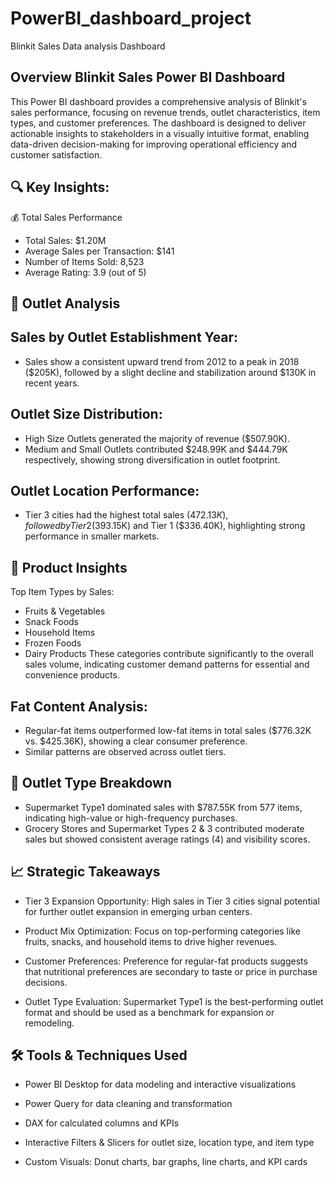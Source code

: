 # PowerBI_dashboard_project
Blinkit Sales Data analysis Dashboard


## Overview Blinkit Sales Power BI Dashboard
This Power BI dashboard provides a comprehensive analysis of Blinkit's sales performance, focusing on revenue trends, outlet characteristics, item types, and customer preferences. The dashboard is designed to deliver actionable insights to stakeholders in a visually intuitive format, enabling data-driven decision-making for improving operational efficiency and customer satisfaction.

## 🔍 Key Insights:
💰 Total Sales Performance
 - Total Sales: $1.20M
 - Average Sales per Transaction: $141
 - Number of Items Sold: 8,523
 - Average Rating: 3.9 (out of 5)

## 🏪 Outlet Analysis
  ## Sales by Outlet Establishment Year:
   - Sales show a consistent upward trend from 2012 to a peak in 2018 ($205K), followed by a slight decline and stabilization around $130K in recent years.
  ## Outlet Size Distribution:
   - High Size Outlets generated the majority of revenue ($507.90K).
   - Medium and Small Outlets contributed $248.99K and $444.79K respectively, showing strong diversification in outlet footprint.

  ## Outlet Location Performance:
   - Tier 3 cities had the highest total sales ($472.13K), followed by Tier 2 ($393.15K) and Tier 1 ($336.40K), highlighting strong performance in smaller markets.

## 🥫 Product Insights
Top Item Types by Sales:
 - Fruits & Vegetables
 - Snack Foods
 - Household Items
 - Frozen Foods
 - Dairy Products
These categories contribute significantly to the overall sales volume, indicating customer demand patterns for essential and convenience products.

## Fat Content Analysis:
 - Regular-fat items outperformed low-fat items in total sales ($776.32K vs. $425.36K), showing a clear consumer preference.
 - Similar patterns are observed across outlet tiers.

## 🧾 Outlet Type Breakdown
 - Supermarket Type1 dominated sales with $787.55K from 577 items, indicating high-value or high-frequency purchases.
 - Grocery Stores and Supermarket Types 2 & 3 contributed moderate sales but showed consistent average ratings (4) and visibility scores.

## 📈 Strategic Takeaways
 - Tier 3 Expansion Opportunity: 
High sales in Tier 3 cities signal potential for further outlet expansion in emerging urban centers.

 - Product Mix Optimization:
Focus on top-performing categories like fruits, snacks, and household items to drive higher revenues.

 - Customer Preferences:
Preference for regular-fat products suggests that nutritional preferences are secondary to taste or price in purchase decisions.

 - Outlet Type Evaluation:
Supermarket Type1 is the best-performing outlet format and should be used as a benchmark for expansion or remodeling.

## 🛠 Tools & Techniques Used
 - Power BI Desktop for data modeling and interactive visualizations
 - Power Query for data cleaning and transformation
 - DAX for calculated columns and KPIs
 - Interactive Filters & Slicers for outlet size, location type, and item type

- Custom Visuals:
   Donut charts, bar graphs, line charts, and KPI cards
